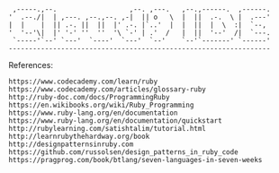      ,-----.,--.                  ,--. ,---.   ,--.,------.  ,------.
    '  .--./|  | ,---. ,--.,--. ,-|  || o   \  |  ||  .-.  \ |  .---'
    |  |    |  || .-. ||  ||  |' .-. |`..'  |  |  ||  |  \  :|  `--, 
    '  '--'\|  |' '-' ''  ''  '\ `-' | .'  /   |  ||  '--'  /|  `---.
     `-----'`--' `---'  `----'  `---'  `--'    `--'`-------' `------'
    ----------------------------------------------------------------- 


References:

    https://www.codecademy.com/learn/ruby
    https://www.codecademy.com/articles/glossary-ruby
    http://ruby-doc.com/docs/ProgrammingRuby
    https://en.wikibooks.org/wiki/Ruby_Programming
    https://www.ruby-lang.org/en/documentation
    https://www.ruby-lang.org/en/documentation/quickstart
    http://rubylearning.com/satishtalim/tutorial.html
    http://learnrubythehardway.org/book
    http://designpatternsinruby.com
    https://github.com/russolsen/design_patterns_in_ruby_code
    https://pragprog.com/book/btlang/seven-languages-in-seven-weeks
    
    
    
